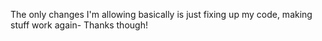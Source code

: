 The only changes I'm allowing basically is just fixing up my code, making stuff work again-
Thanks though!
